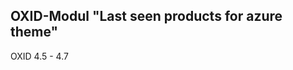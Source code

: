 
OXID-Modul "Last seen products for azure theme"
-----------------------------------------------
OXID 4.5 - 4.7